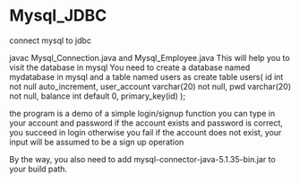 # Mysql_JDBC
connect mysql to jdbc

javac Mysql_Connection.java and Mysql_Employee.java
This will help you to visit the database in mysql
You need to create a database named mydatabase in mysql and a table named users
as 
create table users(
  id int not null auto_increment,
  user_account varchar(20) not null,
  pwd varchar(20) not null,
  balance int default 0,
  primary_key(id)
);

the program is a demo of a simple login/signup function
you can type in your account and password
if the account exists and password is correct, you succeed in login otherwise you fail
if the account does not exist, your input will be assumed to be a sign up operation

By the way, you also need to add mysql-connector-java-5.1.35-bin.jar to your build path.
